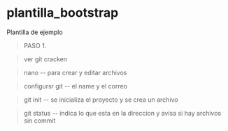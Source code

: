 # plantilla_bootstrap
Plantilla de ejemplo


> PASO 1.

> ver git cracken

> nano -- para crear y editar archivos

> configursr git -- el name y el correo

> git init -- se inicializa el proyecto y se crea un archivo

> git status -- indica lo que esta en la direccion y avisa si hay archivos sin commit
